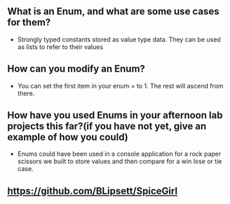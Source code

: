 ## What is an Enum, and what are some use cases for them?
- Strongly typed constants stored as value type data. They can be used as lists to refer to their values 

## How can you modify an Enum?
- You can set the first item in your enum = to 1. The rest will ascend from there.

## How have you used Enums in your afternoon lab projects this far?(if you have not yet, give an example of how you could)
- Enums could have been used in a console application for a rock paper scissors we built to store values and then compare for a win lose or tie case.

## https://github.com/BLipsett/SpiceGirl